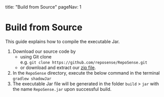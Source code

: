 <frontmatter>
  title: "Build from Source"
  pageNav: 1
</frontmatter>

# Build from Source

This guide explains how to compile the executable Jar.

1. Download our source code by
   * using Git clone <br>
     e.g. `git clone https://github.com/reposense/RepoSense.git` <br>
   * or download and extract our [zip file](https://github.com/reposense/RepoSense/archive/master.zip).
2. In the `RepoSense` directory, execute the below command in the terminal <br>
   `gradlew shadowJar`
3. The executable Jar file will be generated in the folder `build` > `jar` with the name `RepoSense.jar` upon successful build.
